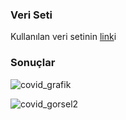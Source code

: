### Veri Seti

Kullanılan veri setinin [link](https://www.kaggle.com/datasets/pranavraikokte/covid19-image-dataset)i

### Sonuçlar

![covid_grafik](https://github.com/user-attachments/assets/804d98b7-f53f-4451-a8ea-8174d5d54eb3)

![covid_gorsel2](https://github.com/user-attachments/assets/3103e1d0-84c2-4ebf-b076-3aaf31aa5409)
